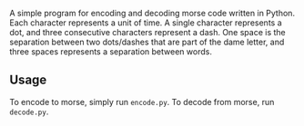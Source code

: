 A simple program for encoding and decoding morse code written in Python. Each character represents a unit of time. A single character represents a dot, and three consecutive characters represent a dash. One space is the separation between two dots/dashes that are part of the dame letter, and three spaces represents a separation between words.

## Usage

To encode to morse, simply run `encode.py`. To decode from morse, run `decode.py`.
